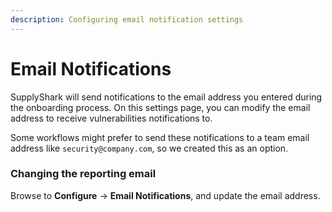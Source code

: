 ```yaml
---
description: Configuring email notification settings
---
```


# Email Notifications

SupplyShark will send notifications to the email address you entered during the onboarding process. On this settings page, you can modify the email address to receive vulnerabilities notifications to.

Some workflows might prefer to send these notifications to a team email address like `security@company.com`, so we created this as an option.

### Changing the reporting email

Browse to **Configure** -> **Email Notifications**, and update the email address.

<figure><picture><source srcset="https://www.supplyshark.io/_next/image?url=%2Fassets%2Fimages%2Fdocs%2Fsettings-change-email-dark.png&#x26;w=3840&#x26;q=75" media="(prefers-color-scheme: dark)"><img src="https://www.supplyshark.io/_next/image?url=%2Fassets%2Fimages%2Fdocs%2Fsettings-change-email-light.png&#x26;w=3840&#x26;q=75" alt=""></picture><figcaption></figcaption></figure>
